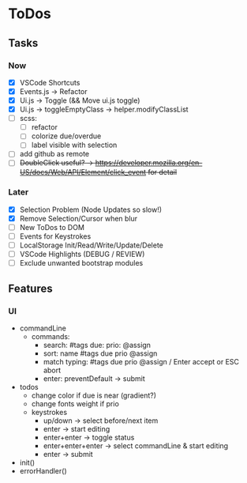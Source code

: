 # ToDos

## Tasks
### Now
- [x] VSCode Shortcuts
- [x] Events.js -> Refactor
- [x] Ui.js -> Toggle (&& Move ui.js toggle)
- [x] Ui.js -> toggleEmptyClass -> helper.modifyClassList
- [ ] scss:
  - [ ] refactor
  - [ ] colorize due/overdue
  - [ ] label visible with selection
- [ ] add github as remote
- [ ] ~~DoubleClick useful? -> https://developer.mozilla.org/en-US/docs/Web/API/Element/click_event for detail~~
### Later
- [x] Selection Problem (Node Updates so slow!)
- [x] Remove Selection/Cursor when blur
- [ ] New ToDos to DOM
- [ ] Events for Keystrokes
- [ ] LocalStorage Init/Read/Write/Update/Delete
- [ ] VSCode Highlights (DEBUG / REVIEW)
- [ ] Exclude unwanted bootstrap modules

## Features
### UI
- commandLine
  - commands:
    - search: #tags due: prio: @assign
    - sort: name #tags due prio @assign
    - match typing: #tags due prio @assign / Enter accept or ESC abort
    - enter: preventDefault -> submit
- todos
  - change color if due is near (gradient?)
  - change fonts weight if prio
  - keystrokes
    - up/down -> select before/next item
    - enter -> start editing
    - enter+enter -> toggle status
    - enter+enter+enter -> select commandLine & start editing
    - enter -> submit    
- init()
- errorHandler()